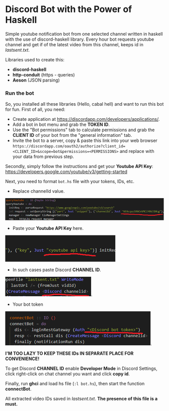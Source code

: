 # Discord Bot with the Power of Haskell #

Simple youtube notification bot from one selected channel written in haskell with the use of discord-haskell library. Every hour bot requests youtube channel and get if of the latest video from this channel, keeps id in *lastsent.txt*.

Libraries used to create this:
* **discord-haskell** 
* **http-conduit** (https - queries)
* **Aeson** (JSON parsing)

### Run the bot ###
So, you installed all these libraries (Hello, cabal hell) and want to run this bot for fun.
First of all, you need:
* Create application at https://discordapp.com/developers/applications/.
* Add a bot in bot menu and grab the **TOKEN ID**.
* Use the "Bot permissions" tab to calculate permissions and grab the **CLIENT ID** of your bot from the "general information" tab.
* Invite the bot to a server, copy & paste this link into your web browser `https://discordapp.com/oauth2/authorize?client_id=<CLIENT_ID>&scope=bot&permissions=<PERMISSIONS>` and replace <sample text> with your data from previous step.

Secondly, simply follow the instructions and get your **Youtube API Key**: https://developers.google.com/youtube/v3/getting-started

Next, you need to format `bot.hs` file with your tokens, IDs, etc.

* Replace channelId value.

 ![image](images/youtube-channel-id.png "replace channelId value")

* Paste your **Youtube API Key** here.

 ![image](images/youtube-api.png "paste your youtube api key here")
  
*  In such cases paste Discord **CHANNEL ID**.

 ![image](images/discord-channel-id.png "in such cases paste discord channel id").
 
* Your bot token

 ![image](images/bot-token.png "your bot token").

**I'M TOO LAZY TO KEEP THESE IDs IN SEPARATE PLACE FOR CONVENIENCE!**

To get Discord **CHANNEL ID** enable **Developer Mode** in Discord Settings, click right-click on chat channel you want and click **copy id**.

Finally, run **ghci** and load hs file (`:l bot.hs`), then start the function **connectBot**.

All extracted video IDs saved in *lastsent.txt*. **The presence of this file is a must.**
